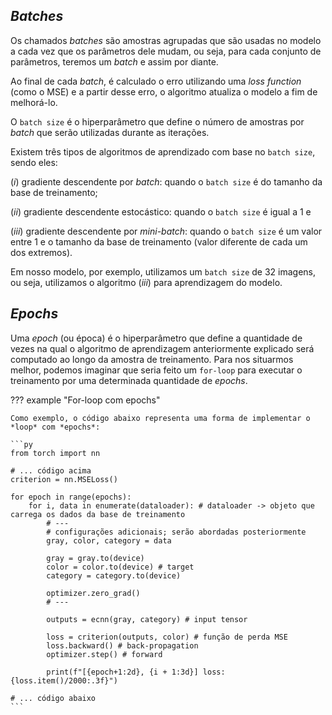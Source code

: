 ## ***Batches***

Os chamados *batches* são amostras agrupadas que são usadas no modelo a cada vez que os parâmetros dele mudam, ou seja, para cada conjunto de parâmetros, teremos um *batch* e assim por diante.

Ao final de cada *batch*, é calculado o erro utilizando uma *loss function* (como o MSE) e a partir desse erro, o algoritmo atualiza o modelo a fim de melhorá-lo.

O `batch size` é o hiperparâmetro que define o número de amostras por *batch* que serão utilizadas durante as iterações.

Existem três tipos de algoritmos de aprendizado com base no `batch size`, sendo eles:

$(i)$ gradiente descendente por *batch*: quando o `batch size` é do tamanho da base de treinamento;

$(ii)$ gradiente descendente estocástico: quando o `batch size` é igual a 1 e

$(iii)$ gradiente descendente por *mini-batch*: quando o `batch size` é um valor entre 1 e o tamanho da base de treinamento (valor diferente de cada um dos extremos).

Em nosso modelo, por exemplo, utilizamos um `batch size` de 32 imagens, ou seja, utilizamos o algoritmo $(iii)$ para aprendizagem do modelo.

## ***Epochs***

Uma *epoch* (ou época) é o hiperparâmetro que define a quantidade de vezes na qual o algoritmo de aprendizagem anteriormente explicado será computado ao longo da amostra de treinamento. Para nos situarmos melhor, podemos imaginar que seria feito um `for-loop` para executar o treinamento por uma determinada quantidade de *epochs*.

??? example "For-loop com epochs"

    Como exemplo, o código abaixo representa uma forma de implementar o *loop* com *epochs*:

    ```py
    from torch import nn

    # ... código acima
    criterion = nn.MSELoss()

    for epoch in range(epochs):
        for i, data in enumerate(dataloader): # dataloader -> objeto que carrega os dados da base de treinamento
            # ---
            # configurações adicionais; serão abordadas posteriormente
            gray, color, category = data

            gray = gray.to(device)
            color = color.to(device) # target
            category = category.to(device)

            optimizer.zero_grad()
            # ---

            outputs = ecnn(gray, category) # input tensor

            loss = criterion(outputs, color) # função de perda MSE
            loss.backward() # back-propagation
            optimizer.step() # forward

            print(f"[{epoch+1:2d}, {i + 1:3d}] loss: {loss.item()/2000:.3f}")

    # ... código abaixo
    ```